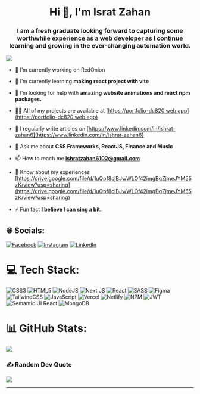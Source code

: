 <h1 align="center">Hi 🤗, I'm Israt Zahan</h1>
<h3 align="center">I am a fresh graduate looking forward to capturing some worthwhile experience as a web developer as I continue learning and growing in the ever-changing automation world.</h3>

[![](https://visitcount.itsvg.in/api?id=ishratzahan6102&icon=4&color=0)](https://visitcount.itsvg.in)

- 🔭 I’m currently working on RedOnion

- 🌱 I’m currently learning **making react project with vite**

- 🤝 I’m looking for help with **amazing website animations and react npm packages.**

- 👨‍💻 All of my projects are available at [https://portfolio-dc820.web.app](https://portfolio-dc820.web.app)

- 📝 I regularly write articles on [https://www.linkedin.com/in/ishrat-zahan6](https://www.linkedin.com/in/ishrat-zahan6)

- 💬 Ask me about **CSS Frameworks, ReactJS, Finance and Music**

- 📫 How to reach me **ishratzahan6102@gmail.com**

- 📄 Know about my experiences [https://drive.google.com/file/d/1uQpf8cjBJwWLOf42imgBqZjmeJYM55zK/view?usp=sharing](https://drive.google.com/file/d/1uQpf8cjBJwWLOf42imgBqZjmeJYM55zK/view?usp=sharing)

- ⚡ Fun fact **I believe I can sing a bit.**

## 🌐 Socials:
[![Facebook](https://img.shields.io/badge/Facebook-%231877F2.svg?logo=Facebook&logoColor=white)](https://facebook.com/ishratZahan6) [![Instagram](https://img.shields.io/badge/Instagram-%23E4405F.svg?logo=Instagram&logoColor=white)](https://instagram.com/ishrat_z6) [![LinkedIn](https://img.shields.io/badge/LinkedIn-%230077B5.svg?logo=linkedin&logoColor=white)](https://linkedin.com/in/ishrat-zahan6) 

# 💻 Tech Stack:
![CSS3](https://img.shields.io/badge/css3-%231572B6.svg?style=for-the-badge&logo=css3&logoColor=white) ![HTML5](https://img.shields.io/badge/html5-%23E34F26.svg?style=for-the-badge&logo=html5&logoColor=white) ![NodeJS](https://img.shields.io/badge/node.js-6DA55F?style=for-the-badge&logo=node.js&logoColor=white) ![Next JS](https://img.shields.io/badge/Next-black?style=for-the-badge&logo=next.js&logoColor=white) ![React](https://img.shields.io/badge/react-%2320232a.svg?style=for-the-badge&logo=react&logoColor=%2361DAFB) ![SASS](https://img.shields.io/badge/SASS-hotpink.svg?style=for-the-badge&logo=SASS&logoColor=white) 	![Figma](https://img.shields.io/badge/figma-%23F24E1E.svg?style=for-the-badge&logo=figma&logoColor=white) ![TailwindCSS](https://img.shields.io/badge/tailwindcss-%2338B2AC.svg?style=for-the-badge&logo=tailwind-css&logoColor=white) ![JavaScript](https://img.shields.io/badge/javascript-%23323330.svg?style=for-the-badge&logo=javascript&logoColor=%23F7DF1E) ![Vercel](https://img.shields.io/badge/vercel-%23000000.svg?style=for-the-badge&logo=vercel&logoColor=white) ![Netlify](https://img.shields.io/badge/netlify-%23000000.svg?style=for-the-badge&logo=netlify&logoColor=#00C7B7) ![NPM](https://img.shields.io/badge/NPM-%23000000.svg?style=for-the-badge&logo=npm&logoColor=white) ![JWT](https://img.shields.io/badge/JWT-black?style=for-the-badge&logo=JSON%20web%20tokens) ![Semantic UI React](https://img.shields.io/badge/Semantic%20UI%20React-%2335BDB2.svg?style=for-the-badge&logo=SemanticUIReact&logoColor=white) ![MongoDB](https://img.shields.io/badge/MongoDB-%234ea94b.svg?style=for-the-badge&logo=mongodb&logoColor=white)
# 📊 GitHub Stats:
![](https://github-readme-stats.vercel.app/api/top-langs/?username=ishratzahan6102&theme=react&hide_border=false&include_all_commits=false&count_private=false&layout=compact)



### ✍️ Random Dev Quote
![](https://quotes-github-readme.vercel.app/api?type=vetical&theme=radical)

---


<!-- Proudly created with GPRM ( https://gprm.itsvg.in ) -->

